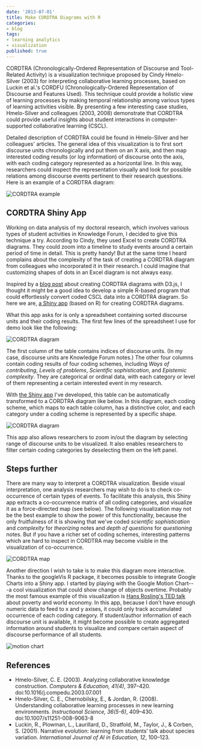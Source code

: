 ```yaml
---
date: '2013-07-01'
title: Make CORDTRA Diagrams with R
categories:
- blog
tags:
- learning analytics
- visualization
published: true
---
```


CORDTRA (Chronologically-Ordered Representation of Discourse and
Tool-Related Activity) is a visualization technique proposed by Cindy
Hmelo-Silver (2003) for interpreting collaborative learning processes,
based on Luckin et al.'s CORDFU (Chronologically-Ordered Representation
of Discourse and Features Used). This technique could provide a holistic
view of learning processes by making temporal relationship among various
types of learning activities visible. By presenting a few interesting
case studies, Hmelo-Silver and colleagues (2003, 2008) demonstrate that
CORDTRA could provide useful insights about student interactions in
computer-supported collaborative learning (CSCL).

Detailed description of CORDTRA could be found in Hmelo-Silver and her
colleagues' articles. The general idea of this visualization is to first
sort discourse units chronologically and put them on an X axis, and then
map interested coding results (or log information) of discourse onto the
axis, with each coding category represented as a horizontal line. In
this way, researchers could inspect the representation visually and look
for possible relations among discourse events pertinent to their
research questions. Here is an example of a CORDTRA diagram:

![CORDTRA
example](http://origin-ars.els-cdn.com/content/image/1-s2.0-S0360131503000812-gr3.jpg)

CORDTRA Shiny App
-----------------

Working on data analysis of my doctoral research, which involves various
types of student activities in Knowledge Forum, I decided to give this
technique a try. According to Cindy, they used Excel to create CORDTRA
diagrams. They could zoom into a timeline to study events around a
certain period of time in detail. This is pretty handy! But at the same
time I heard complains about the complexity of the task of creating a
CORDTRA diagram from colleagues who incorporated it in their research. I
could imagine that customizing shapes of dots in an Excel diagram is not
always easy.

Inspired by a [blog post](http://www.nise81.com/archives/2202) about
creating CORDTRA diagrams with D3.js, I thought it might be a good idea
to develop a simple R-based program that could effortlessly convert
coded CSCL data into a CORDTRA diagram. So here we are, [a Shiny
app](http://glimmer.rstudio.com/bodong/CORDTRA-R) (based on R) for
creating CORDTRA diagrams.

What this app asks for is only a spreadsheet containing sorted discourse
units and their coding results. The first few lines of the spreadsheet I
use for demo look like the following:

![CORDTRA
diagram](https://dl.dropboxusercontent.com/u/7599158/wp/figure/cordtra-data.png)

The first column of the table contains indices of discourse units. (In
my case, discourse units are Knowledge Forum notes.) The other four
columns contain coding results of four coding schemes, including *Ways
of contributing*, *Levels of problems*, *Scientific sophistication*, and
*Epistemic complexity*. They are categorical or ordinal data, with each
category or level of them representing a certain interested event in my
research.

With [the Shiny app](http://glimmer.rstudio.com/bodong/CORDTRA-R/) I've
developed, this table can be automatically transformed to a CORDTRA
diagram like below. In this diagram, each coding scheme, which maps to
each table column, has a distinctive color, and each category under a
coding scheme is represented by a specific shape.

![CORDTRA
diagram](https://dl.dropboxusercontent.com/u/7599158/wp/figure/cordtra.png)

This app also allows researchers to zoom in/out the diagram by selecting
range of discourse units to be visualized. It also enables researchers
to filter certain coding categories by deselecting them on the left
panel.

Steps further
-------------

There are many way to interpret a CORDTRA visualization. Beside visual
interpretation, one analysis researchers may wish to do is to check
co-occurrence of certain types of events. To facilitate this analysis,
this Shiny app extracts a co-occurrence matrix of all coding categories,
and visualize it as a force-directed map (see below). The following
visualization may not be the best example to show the power of this
functionality, because the only fruitfulness of it is showing that we've
coded *scientific sophistication* and *complexity* for *theorizing*
notes and *depth of questions* for *questioning* notes. But if you have
a richer set of coding schemes, interesting patterns which are hard to
inspect in CORDTRA may become visible in the visualization of
co-occurrence.

![CORDTRA
map](https://dl.dropboxusercontent.com/u/7599158/wp/figure/cordtra-cooccurrence.png)

Another direction I wish to take is to make this diagram more
interactive. Thanks to the googleVis R package, it becomes possible to
integrate Google Charts into a Shiny app. I started by playing with the
Google Motion Chart---a cool visualization that could show change of
objects overtime. Probably the most famous example of this visualization
is [Hans Rosling's TED
talk](http://www.ted.com/talks/hans_rosling_reveals_new_insights_on_poverty.html)
about poverty and world economy. In this app, because I don't have
enough numeric data to feed to x and y axises, it could only track
accumulated occurrence of each coding category. If student/author
information of each discourse unit is available, it might become
possible to create aggregated information around students to visualize
and compare certain aspect of discourse performance of all students.

![motion
chart](https://dl.dropboxusercontent.com/u/7599158/wp/figure/cordtra-motion.png)

References
----------

-   Hmelo-Silver, C. E. (2003). Analyzing collaborative knowledge
    construction. *Computers & Education, 41(4)*, 397–420.
    doi:10.1016/j.compedu.2003.07.001
-   Hmelo-Silver, C. E., Chernobilsky, E., & Jordan, R. (2008).
    Understanding collaborative learning processes in new learning
    environments. *Instructional Science, 36(5-6)*, 409–430.
    doi:10.1007/s11251-008-9063-8
-   Luckin, R., Plowman, L., Laurillard, D., Stratfold, M., Taylor, J.,
    & Corben, S. (2001). Narrative evolution: learning from students’
    talk about species variation. *International Journal of AI in
    Education, 12*, 100–123.
